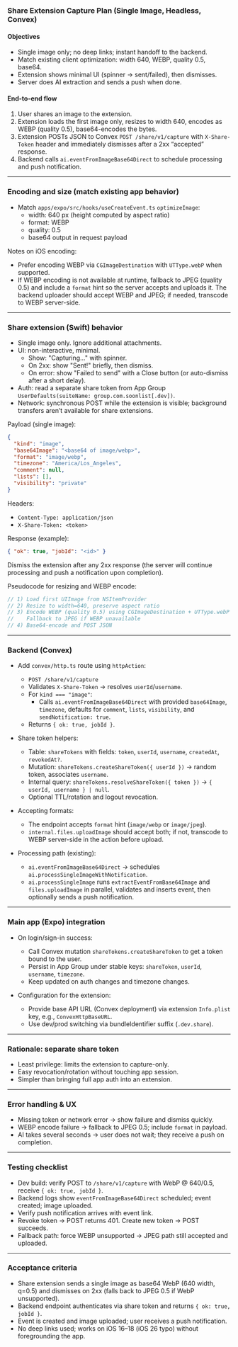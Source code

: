 ### Share Extension Capture Plan (Single Image, Headless, Convex)

#### Objectives

- Single image only; no deep links; instant handoff to the backend.
- Match existing client optimization: width 640, WEBP, quality 0.5, base64.
- Extension shows minimal UI (spinner → sent/failed), then dismisses.
- Server does AI extraction and sends a push when done.

#### End-to-end flow

1. User shares an image to the extension.
2. Extension loads the first image only, resizes to width 640, encodes as WEBP (quality 0.5), base64-encodes the bytes.
3. Extension POSTs JSON to Convex `POST /share/v1/capture` with `X-Share-Token` header and immediately dismisses after a 2xx “accepted” response.
4. Backend calls `ai.eventFromImageBase64Direct` to schedule processing and push notification.

---

### Encoding and size (match existing app behavior)

- Match `apps/expo/src/hooks/useCreateEvent.ts` `optimizeImage`:
  - width: 640 px (height computed by aspect ratio)
  - format: WEBP
  - quality: 0.5
  - base64 output in request payload

Notes on iOS encoding:

- Prefer encoding WEBP via `CGImageDestination` with `UTType.webP` when supported.
- If WEBP encoding is not available at runtime, fallback to JPEG (quality 0.5) and include a `format` hint so the server accepts and uploads it. The backend uploader should accept WEBP and JPEG; if needed, transcode to WEBP server-side.

---

### Share extension (Swift) behavior

- Single image only. Ignore additional attachments.
- UI: non-interactive, minimal.
  - Show: "Capturing…" with spinner.
  - On 2xx: show "Sent!" briefly, then dismiss.
  - On error: show "Failed to send" with a Close button (or auto-dismiss after a short delay).
- Auth: read a separate share token from App Group `UserDefaults(suiteName: group.com.soonlist[.dev])`.
- Network: synchronous POST while the extension is visible; background transfers aren’t available for share extensions.

Payload (single image):

```json
{
  "kind": "image",
  "base64Image": "<base64 of image/webp>",
  "format": "image/webp",
  "timezone": "America/Los_Angeles",
  "comment": null,
  "lists": [],
  "visibility": "private"
}
```

Headers:

- `Content-Type: application/json`
- `X-Share-Token: <token>`

Response (example):

```json
{ "ok": true, "jobId": "<id>" }
```

Dismiss the extension after any 2xx response (the server will continue processing and push a notification upon completion).

Pseudocode for resizing and WEBP encode:

```swift
// 1) Load first UIImage from NSItemProvider
// 2) Resize to width=640, preserve aspect ratio
// 3) Encode WEBP (quality 0.5) using CGImageDestination + UTType.webP
//    Fallback to JPEG if WEBP unavailable
// 4) Base64-encode and POST JSON
```

---

### Backend (Convex)

- Add `convex/http.ts` route using `httpAction`:

  - `POST /share/v1/capture`
  - Validates `X-Share-Token` → resolves `userId`/`username`.
  - For `kind === "image"`:
    - Calls `ai.eventFromImageBase64Direct` with provided `base64Image`, `timezone`, defaults for `comment`, `lists`, `visibility`, and `sendNotification: true`.
  - Returns `{ ok: true, jobId }`.

- Share token helpers:

  - Table: `shareTokens` with fields: `token`, `userId`, `username`, `createdAt`, `revokedAt?`.
  - Mutation: `shareTokens.createShareToken({ userId })` → random token, associates `username`.
  - Internal query: `shareTokens.resolveShareToken({ token })` → `{ userId, username } | null`.
  - Optional TTL/rotation and logout revocation.

- Accepting formats:

  - The endpoint accepts `format` hint (`image/webp` or `image/jpeg`).
  - `internal.files.uploadImage` should accept both; if not, transcode to WEBP server-side in the action before upload.

- Processing path (existing):
  - `ai.eventFromImageBase64Direct` → schedules `ai.processSingleImageWithNotification`.
  - `ai.processSingleImage` runs `extractEventFromBase64Image` and `files.uploadImage` in parallel, validates and inserts event, then optionally sends a push notification.

---

### Main app (Expo) integration

- On login/sign-in success:

  - Call Convex mutation `shareTokens.createShareToken` to get a token bound to the user.
  - Persist in App Group under stable keys: `shareToken`, `userId`, `username`, `timezone`.
  - Keep updated on auth changes and timezone changes.

- Configuration for the extension:
  - Provide base API URL (Convex deployment) via extension `Info.plist` key, e.g., `ConvexHttpBaseURL`.
  - Use dev/prod switching via bundleIdentifier suffix (`.dev.share`).

---

### Rationale: separate share token

- Least privilege: limits the extension to capture-only.
- Easy revocation/rotation without touching app session.
- Simpler than bringing full app auth into an extension.

---

### Error handling & UX

- Missing token or network error → show failure and dismiss quickly.
- WEBP encode failure → fallback to JPEG 0.5; include `format` in payload.
- AI takes several seconds → user does not wait; they receive a push on completion.

---

### Testing checklist

- Dev build: verify POST to `/share/v1/capture` with WebP @ 640/0.5, receive `{ ok: true, jobId }`.
- Backend logs show `eventFromImageBase64Direct` scheduled; event created; image uploaded.
- Verify push notification arrives with event link.
- Revoke token → POST returns 401. Create new token → POST succeeds.
- Fallback path: force WEBP unsupported → JPEG path still accepted and uploaded.

---

### Acceptance criteria

- Share extension sends a single image as base64 WebP (640 width, q=0.5) and dismisses on 2xx (falls back to JPEG 0.5 if WebP unsupported).
- Backend endpoint authenticates via share token and returns `{ ok: true, jobId }`.
- Event is created and image uploaded; user receives a push notification.
- No deep links used; works on iOS 16–18 (iOS 26 typo) without foregrounding the app.

